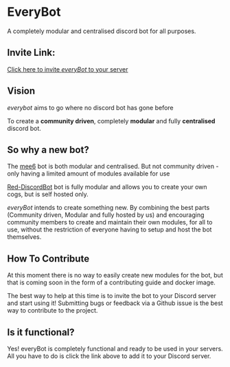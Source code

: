 # EveryBot

A completely modular and centralised discord bot for all purposes.

## Invite Link:
[Click here to invite *everyBot* to your server](https://discord.com/api/oauth2/authorize?client_id=602687220058554368&permissions=8&scope=bot)

## Vision

*everybot* aims to go where no discord bot has gone before

To create a **community driven**, completely **modular** and fully **centralised** discord bot. 

## So why a new bot?

The [mee6](https://mee6.xyz/) bot is both modular and centralised. But not community driven - only having a limited amount of modules available for use

[Red-DiscordBot](https://github.com/Cog-Creators/Red-DiscordBot) bot is fully modular and allows you to create your own cogs, but is self hosted only. 

*everyBot* intends to create something new. By combining the best parts (Community driven, Modular and fully hosted by us) and encouraging community members to create and maintain their own modules, for all to use, without the restriction of everyone having to setup and host the bot themselves. 

## How To Contribute
At this moment there is no way to easily create new modules for the bot, but that is coming soon in the form of a contributing guide and docker image.

The best way to help at this time is to invite the bot to your Discord server and start using it! Submitting bugs or feedback via a Github issue is the best way to contribute to the project.

## Is it functional?
Yes! everyBot is completely functional and ready to be used in your servers. All you have to do is click the link above to add it to your Discord server.

